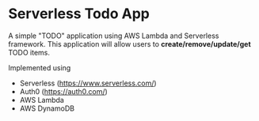 # Serverless Todo App

A simple "TODO" application using AWS Lambda and Serverless framework. This application will allow users to **create/remove/update/get** TODO items.

Implemented using

- Serverless (https://www.serverless.com/)
- Auth0 (https://auth0.com/)
- AWS Lambda
- AWS DynamoDB
